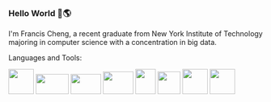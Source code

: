 ### Hello World 👋:earth_americas: 

I'm Francis Cheng, a recent graduate from New York Institute of Technology majoring in computer science with a concentration in big data.

Languages and Tools:

<img src="https://user-images.githubusercontent.com/74201038/154746983-1c525723-a0e4-442d-ba81-20522562b936.png" width="50" height="50"> <img src="https://user-images.githubusercontent.com/74201038/154747366-2502653b-7166-4d0d-bfdd-9ee88bdf9934.png" width="65" height="40"> <img src="https://user-images.githubusercontent.com/74201038/154749767-ad70bf36-8543-4463-88c1-bd46e874af98.png" width="60" height="40"> <img src="https://user-images.githubusercontent.com/74201038/154750352-33945080-83ad-45c6-a391-c2b87583897a.png" width="60" height="45"> <img src="https://user-images.githubusercontent.com/74201038/154750591-ed3748a6-e35a-4c7f-97e4-b6d4296e92b7.png" width="40" height="50"> <img src="https://user-images.githubusercontent.com/74201038/154753053-17384085-f4da-4049-ba22-a6d07fe5e202.png" width="45" height="45"> <img src="https://user-images.githubusercontent.com/74201038/154752955-4839518f-fda0-4c22-a571-2fadc27a79c7.png" width="50" height="50"> <img src="https://user-images.githubusercontent.com/74201038/154751668-ec8f83c2-6622-449a-aa5d-0cec4eb1c4f9.png" width="50" height="50">
